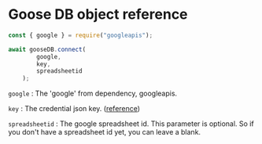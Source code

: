 
# Goose DB object reference

``` js
const { google } = require("googleapis");

await gooseDB.connect(
        google,
        key,
        spreadsheetid
    );
```

`google` : The 'google' from dependency, googleapis.

`key` : The credential json key. ([reference](https://coding-heyum.tistory.com/2))

`spreadsheetid` : The google spreadsheet id. This parameter is optional. So if you don't have a spreadsheet id yet, you can leave a blank.
